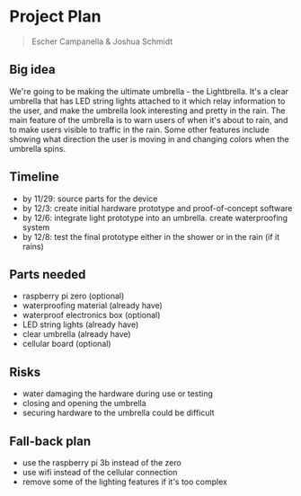 # Project Plan

> Escher Campanella & Joshua Schmidt

## Big idea

We're going to be making the ultimate umbrella - the Lightbrella. It's a clear umbrella that has LED string lights attached to it which relay information to the user, and make the umbrella look interesting and pretty in the rain. The main feature of the umbrella is to warn users of when it's about to rain, and to make users visible to traffic in the rain. Some other features include showing what direction the user is moving in and changing colors when the umbrella spins.

## Timeline

- by 11/29: source parts for the device
- by 12/3: create initial hardware prototype and proof-of-concept software
- by 12/6: integrate light prototype into an umbrella. create waterproofing system
- by 12/8: test the final prototype either in the shower or in the rain (if it rains)

## Parts needed

- raspberry pi zero (optional)
- waterproofing material (already have)
- waterproof electronics box (optional)
- LED string lights (already have)
- clear umbrella (already have)
- cellular board (optional)

## Risks

- water damaging the hardware during use or testing
- closing and opening the umbrella
- securing hardware to the umbrella could be difficult 

## Fall-back plan

- use the raspberry pi 3b instead of the zero
- use wifi instead of the cellular connection
- remove some of the lighting features if it's too complex
